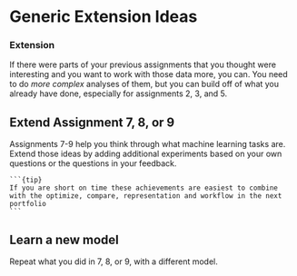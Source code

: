# Generic Extension Ideas

### Extension

If there were parts of your previous assignments that you thought were interesting and you want to work with those data more, you can. You need to do *more complex* analyses of them, but you can build off of what you already have done, especially for assignments 2, 3, and 5. 



## Extend Assignment 7, 8, or 9   

Assignments 7-9 help you think through what machine learning tasks are.
Extend those ideas by adding additional experiments based on your own questions
or the questions in your feedback.

````{margin}
```{tip}
If you are short on time these achievements are easiest to combine with the optimize, compare, representation and workflow in the next portfolio
```
````



## Learn a new model

Repeat what you did in 7, 8, or 9, with a different model.



